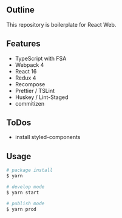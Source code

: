 ## Outline

This repository is boilerplate for React Web.

## Features

- TypeScript with FSA
- Webpack 4
- React 16
- Redux 4
- Recompose
- Prettier / TSLint
- Huskey / Lint-Staged
- commitizen

## ToDos

- install styled-components

## Usage

```zsh
# package install
$ yarn

# develop mode
$ yarn start

# publish mode
$ yarn prod
```
